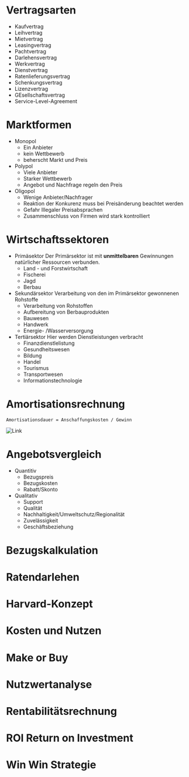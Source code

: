 # Vertragsarten
- Kaufvertrag
- Leihvertrag
- Mietvertrag
- Leasingvertrag
- Pachtvertrag
- Darlehensvertrag
- Werkvertrag
- Dienstvertrag
- Ratenlieferungsvertrag
- Schenkungsvertrag
- Lizenzvertrag
- GEsellschaftsvertrag
- Service-Level-Agreement
# Marktformen
- Monopol
    - Ein Anbieter
    - kein Wettbewerb
    - beherscht Markt und Preis
- Polypol
    - Viele Anbieter
    - Starker Wettbewerb
    - Angebot und Nachfrage regeln den Preis
- Oligopol
    - Wenige Anbieter/Nachfrager
    - Reaktion der Konkurenz muss bei Preisänderung beachtet werden
    - Gefahr Illegaler Preisabsprachen
    - Zusammenschluss von Firmen wird stark kontrolliert
# Wirtschaftssektoren
- Primäsektor
Der Primärsektor ist mit **unmittelbaren** Gewinnungen natürlicher Ressourcen verbunden.
    - Land - und Forstwirtschaft
    - Fischerei
    - Jagd
    - Berbau
- Sekundärsektor
Verarbeitung von den im Primärsektor gewonnenen Rohstoffe
    - Verarbeitung von Rohstoffen
    - Aufbereitung von Berbauprodukten
    - Bauwesen
    - Handwerk
    - Energie- /Wasserversorgung
- Tertiärsektor
Hier werden Dienstleistungen verbracht
    - Finanzdienstlelistung
    - Gesundheitswesen
    - Bildung
    - Handel
    - Tourismus
    - Transportwesen
    - Informationstechnologie
# Amortisationsrechnung
```
Amortisationsdauer = Anschaffungskosten / Gewinn
```
![Link](https://fachinformatikerpruefungsvorbereitung.de/abschlusspr%C3%BCfungteil1/wirtschaft/amortisationsrechnung/)
# Angebotsvergleich
- Quantitiv
    - Bezugspreis
    - Bezugskosten
    - Rabatt/Skonto
- Qualitativ
    - Support
    - Qualität
    - Nachhaltigkeit/Umweltschutz/Regionalität
    - Zuvelässigkeit
    - Geschäftsbeziehung
# Bezugskalkulation
# Ratendarlehen
# Harvard-Konzept
# Kosten und Nutzen
# Make or Buy
# Nutzwertanalyse
# Rentabilitätsrechnung
# ROI Return on Investment
# Win Win Strategie
